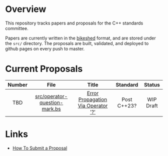 # Overview

This repository tracks papers and proposals for the C++ standards committee.

Papers are currently written in the [bikeshed] format, and are stored under the
`src/` directory. The proposals are built, validated, and deployed to github pages
on every push to master.

# Current Proposals

| Number |                              File                              |                            Title                             |  Standard   |  Status   |
|:------:|:--------------------------------------------------------------:|:------------------------------------------------------------:|:-----------:|:---------:|
|  TBD   | [src/operator-question-mark.bs](src/operator-question-mark.bs) | [Error Propagation Via Operator '?'][operator-question-mark] | Post C++23? | WIP Draft |


# Links

- [How To Submit a Proposal](https://isocpp.org/std/submit-a-proposal)

[bikeshed]: https://github.com/tabatkins/bikeshed
[operator-question-mark]: https://serenityos.github.io/cpp-papers/operator-question-mark

